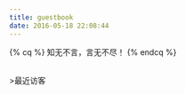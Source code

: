 ```yaml
---
title: guestbook
date: 2016-05-18 22:08:44
---
```


{% cq %} 知无不言，言无不尽！ {% endcq %}

<br/>
>最近访客

<div class="ds-recent-visitors" data-num-items="28" data-avatar-size="60" id="ds-recent-visitors"></div>

<br/>